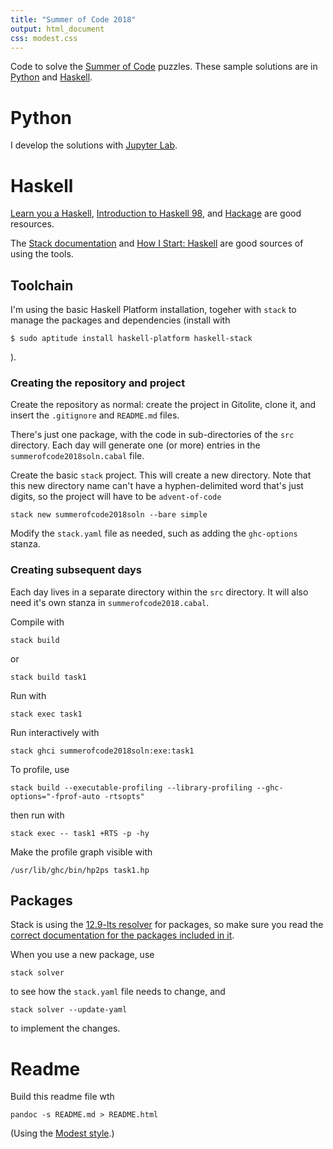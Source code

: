 ```yaml
---
title: "Summer of Code 2018"
output: html_document
css: modest.css
---
```

Code to solve the [Summer of Code](https://learn2.open.ac.uk/course/view.php?id=206891) puzzles. These sample solutions are in [Python](https://www.python.org/) and [Haskell](https://wiki.haskell.org/Haskell).

# Python
I develop the solutions with [Jupyter Lab](https://github.com/jupyterlab/).

# Haskell

[Learn you a Haskell](http://learnyouahaskell.com/chapters), [Introduction to Haskell 98](https://www.haskell.org/tutorial/index.html), and [Hackage](https://hackage.haskell.org/) are good resources.

The [Stack documentation](https://docs.haskellstack.org/en/stable/README/) and [How I Start: Haskell](http://howistart.org/posts/haskell/1/) are good sources of using the tools. 

## Toolchain

I'm using the basic Haskell Platform installation, togeher with `stack` to manage the packages and dependencies (install with
```
$ sudo aptitude install haskell-platform haskell-stack
```
).

### Creating the repository and project
Create the repository as normal: create the project in Gitolite, clone it, and insert the `.gitignore` and `README.md` files.

There's just one package, with the code in sub-directories of the `src` directory. Each day will generate one (or more) entries in the `summerofcode2018soln.cabal` file.

Create the basic `stack` project. This will create a new directory. Note that this new directory name can't have a hyphen-delimited word that's just digits, so the project will have to be `advent-of-code`

```
stack new summerofcode2018soln --bare simple
```

Modify the `stack.yaml` file as needed, such as adding the `ghc-options` stanza. 

### Creating subsequent days

Each day lives in a separate directory within the `src` directory. It will also need it's own stanza in `summerofcode2018.cabal`.

Compile with
```
stack build
```
or 
```
stack build task1
```

Run with
```
stack exec task1
```

Run interactively with
```
stack ghci summerofcode2018soln:exe:task1
```

To profile, use 
```
stack build --executable-profiling --library-profiling --ghc-options="-fprof-auto -rtsopts"
```
then run with
```
stack exec -- task1 +RTS -p -hy
```
Make the profile graph visible with 
```
/usr/lib/ghc/bin/hp2ps task1.hp
```

## Packages

Stack is using the [12.9-lts resolver](https://www.stackage.org/lts-12.9) for packages, so make sure you read the [correct documentation for the packages included in it](https://www.stackage.org/lts-12.9/docs).

When you use a new package, use 

```
stack solver
```
to see how the `stack.yaml` file needs to change, and 
```
stack solver --update-yaml
```
to implement the changes.

# Readme

Build this readme file wth
```
pandoc -s README.md > README.html
```

(Using the [Modest style](https://github.com/markdowncss/modest).)
